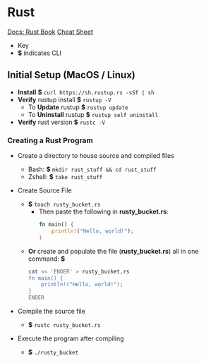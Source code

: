 # Rust

[Docs: Rust Book](https://doc.rust-lang.org/book/2018-edition/index.html)
[Cheat Sheet](https://learnxinyminutes.com/docs/rust/)

- Key
- **$** indicates CLI

## Initial Setup (MacOS / Linux)

- **Install** **$** `curl https://sh.rustup.rs -sSf | sh`
- **Verify** rustup install **$** `rustup -V`  
  - To **Update** rustup **$** `rustup update`
  - To **Uninstall** rustup **$** `rustup self uninstall`
- **Verify** rust version **$** `rustc -V`

### Creating a Rust Program

- Create a directory to house source and compiled files
  - Bash: **$** `mkdir rust_stuff && cd rust_stuff`
  - Zshell: **$** `take rust_stuff`
- Create Source File
  - **$** `touch rusty_bucket.rs`
    - Then paste the following in **rusty_bucket.rs**:
        ```rust
        fn main() {
            println!("Hello, world!");
        }
        ```
  - **Or** create and populate the file (**rusty_bucket.rs**) all in one command: **$**
    ```sh
    cat << 'ENDER' > rusty_bucket.rs
    fn main() {
        println!("Hello, world!");
    }
    ENDER
    ```

- Compile the source file
  - **$** `rustc rusty_bucket.rs`
- Execute the program after compiling
  - **$** `./rusty_bucket`
